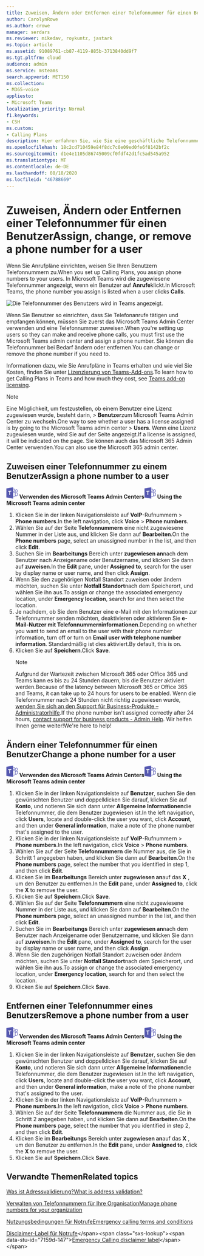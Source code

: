 ```yaml
---
title: Zuweisen, Ändern oder Entfernen einer Telefonnummer für einen Benutzer
author: CarolynRowe
ms.author: crowe
manager: serdars
ms.reviewer: mikedav, roykuntz, jastark
ms.topic: article
ms.assetid: 91089761-cb87-4119-885b-3713840dd9f7
ms.tgt.pltfrm: cloud
audience: admin
ms.service: msteams
search.appverid: MET150
ms.collection:
- M365-voice
appliesto:
- Microsoft Teams
localization_priority: Normal
f1.keywords:
- CSH
ms.custom:
- Calling Plans
description: Hier erfahren Sie, wie Sie eine geschäftliche Telefonnummer für Ihre Teams-Benutzer zuweisen, ändern oder entfernen, sodass externe Unternehmen und Kunden Sie anrufen können.
ms.openlocfilehash: 18c2cd710459e84f8dc7c0e09ed0fe6f8142bf2c
ms.sourcegitcommit: d1e4e1105d86745009cf0fdf42d1fc5ad545a952
ms.translationtype: MT
ms.contentlocale: de-DE
ms.lasthandoff: 08/18/2020
ms.locfileid: "46788669"
---
```

# <a name="assign-change-or-remove-a-phone-number-for-a-user"></a><span data-ttu-id="7159d-103">Zuweisen, Ändern oder Entfernen einer Telefonnummer für einen Benutzer</span><span class="sxs-lookup"><span data-stu-id="7159d-103">Assign, change, or remove a phone number for a user</span></span>

<span data-ttu-id="7159d-104">Wenn Sie Anrufpläne einrichten, weisen Sie Ihren Benutzern Telefonnummern zu.</span><span class="sxs-lookup"><span data-stu-id="7159d-104">When you set up Calling Plans, you assign phone numbers to your users.</span></span> <span data-ttu-id="7159d-105">In Microsoft Teams wird die zugewiesene Telefonnummer angezeigt, wenn ein Benutzer auf **Anrufe**klickt.</span><span class="sxs-lookup"><span data-stu-id="7159d-105">In Microsoft Teams, the phone number you assign is listed when a user clicks **Calls**.</span></span>

![Die Telefonnummer des Benutzers wird in Teams angezeigt.](media/teams-phone-number.png)

<span data-ttu-id="7159d-107">Wenn Sie Benutzer so einrichten, dass Sie Telefonanrufe tätigen und empfangen können, müssen Sie zuerst das Microsoft Teams Admin Center verwenden und eine Telefonnummer zuweisen.</span><span class="sxs-lookup"><span data-stu-id="7159d-107">When you're setting up users so they can make and receive phone calls, you must first use the Microsoft Teams admin center and assign a phone number.</span></span> <span data-ttu-id="7159d-108">Sie können die Telefonnummer bei Bedarf ändern oder entfernen.</span><span class="sxs-lookup"><span data-stu-id="7159d-108">You can change or remove the phone number if you need to.</span></span>
  
<span data-ttu-id="7159d-109">Informationen dazu, wie Sie Anrufpläne in Teams erhalten und wie viel Sie Kosten, finden Sie unter [Lizenzierung von Teams-Add-ons](https://docs.microsoft.com/microsoftteams/teams-add-on-licensing/microsoft-teams-add-on-licensing).</span><span class="sxs-lookup"><span data-stu-id="7159d-109">To learn how to get Calling Plans in Teams and how much they cost, see [Teams add-on licensing](https://docs.microsoft.com/microsoftteams/teams-add-on-licensing/microsoft-teams-add-on-licensing).</span></span>
  
> [!NOTE]
> <span data-ttu-id="7159d-110">Eine Möglichkeit, um festzustellen, ob einem Benutzer eine Lizenz zugewiesen wurde, besteht darin, > **Benutzer**zum Microsoft Teams Admin Center zu wechseln.</span><span class="sxs-lookup"><span data-stu-id="7159d-110">One way to see whether a user has a license assigned is by going to the Microsoft Teams admin center > **Users**.</span></span> <span data-ttu-id="7159d-111">Wenn eine Lizenz zugewiesen wurde, wird Sie auf der Seite angezeigt.</span><span class="sxs-lookup"><span data-stu-id="7159d-111">If a license is assigned, it will be indicated on the page.</span></span>  <span data-ttu-id="7159d-112">Sie können auch das Microsoft 365 Admin Center verwenden.</span><span class="sxs-lookup"><span data-stu-id="7159d-112">You can also use the Microsoft 365 admin center.</span></span>
  
## <a name="assign-a-phone-number-to-a-user"></a><span data-ttu-id="7159d-113">Zuweisen einer Telefonnummer zu einem Benutzer</span><span class="sxs-lookup"><span data-stu-id="7159d-113">Assign a phone number to a user</span></span>
 
<span data-ttu-id="7159d-114">![Ein Symbol mit dem Microsoft Teams-Logo](media/teams-logo-30x30.png) **Verwenden des Microsoft Teams Admin Centers**</span><span class="sxs-lookup"><span data-stu-id="7159d-114">![An icon showing the Microsoft Teams logo](media/teams-logo-30x30.png) **Using the Microsoft Teams admin center**</span></span>
    
1. <span data-ttu-id="7159d-115">Klicken Sie in der linken Navigationsleiste auf **VoIP**-Rufnummern  >  **Phone numbers**.</span><span class="sxs-lookup"><span data-stu-id="7159d-115">In the left navigation, click **Voice** > **Phone numbers**.</span></span>
2. <span data-ttu-id="7159d-116">Wählen Sie auf der Seite **Telefonnummern** eine nicht zugewiesene Nummer in der Liste aus, und klicken Sie dann auf **Bearbeiten**.</span><span class="sxs-lookup"><span data-stu-id="7159d-116">On the **Phone numbers** page, select an unassigned number in the list, and then click **Edit**.</span></span>  
3. <span data-ttu-id="7159d-117">Suchen Sie im **Bearbeitungs** Bereich unter **zugewiesen an**nach dem Benutzer nach Anzeigename oder Benutzername, und klicken Sie dann auf **zuweisen**.</span><span class="sxs-lookup"><span data-stu-id="7159d-117">In the **Edit** pane, under **Assigned to**, search for the user by display name or user name, and then click **Assign**.</span></span>
4. <span data-ttu-id="7159d-118">Wenn Sie den zugehörigen Notfall Standort zuweisen oder ändern möchten, suchen Sie unter **Notfall Standort**nach dem Speicherort, und wählen Sie ihn aus.</span><span class="sxs-lookup"><span data-stu-id="7159d-118">To assign or change the associated emergency location, under **Emergency location**, search for and then select the location.</span></span>
5. <span data-ttu-id="7159d-119">Je nachdem, ob Sie dem Benutzer eine e-Mail mit den Informationen zur Telefonnummer senden möchten, deaktivieren oder aktivieren Sie **e-Mail-Nutzer mit Telefonnummerninformationen**.</span><span class="sxs-lookup"><span data-stu-id="7159d-119">Depending on whether you want to send an email to the user with their phone number information, turn off or turn on **Email user with telephone number information**.</span></span> <span data-ttu-id="7159d-120">Standardmäßig ist dies aktiviert.</span><span class="sxs-lookup"><span data-stu-id="7159d-120">By default, this is on.</span></span> 
6. <span data-ttu-id="7159d-121">Klicken Sie auf **Speichern**.</span><span class="sxs-lookup"><span data-stu-id="7159d-121">Click **Save**.</span></span>
    > [!NOTE]
    > <span data-ttu-id="7159d-122">Aufgrund der Wartezeit zwischen Microsoft 365 oder Office 365 und Teams kann es bis zu 24 Stunden dauern, bis die Benutzer aktiviert werden.</span><span class="sxs-lookup"><span data-stu-id="7159d-122">Because of the latency between Microsoft 365 or Office 365 and Teams, it can take up to 24 hours for users to be enabled.</span></span> <span data-ttu-id="7159d-123">Wenn die Telefonnummer nach 24 Stunden nicht richtig zugewiesen wurde, [wenden Sie sich an den Support für Business-Produkte – Administratorhilfe](https://docs.microsoft.com/microsoft-365/admin/contact-support-for-business-products).</span><span class="sxs-lookup"><span data-stu-id="7159d-123">If the phone number isn't assigned correctly after 24 hours, [contact support for business products - Admin Help](https://docs.microsoft.com/microsoft-365/admin/contact-support-for-business-products).</span></span> <span data-ttu-id="7159d-124">Wir helfen Ihnen gerne weiter!</span><span class="sxs-lookup"><span data-stu-id="7159d-124">We're here to help!</span></span>

  
## <a name="change-a-phone-number-for-a-user"></a><span data-ttu-id="7159d-125">Ändern einer Telefonnummer für einen Benutzer</span><span class="sxs-lookup"><span data-stu-id="7159d-125">Change a phone number for a user</span></span>
 
<span data-ttu-id="7159d-126">![Ein Symbol mit dem Microsoft Teams-Logo](media/teams-logo-30x30.png) **Verwenden des Microsoft Teams Admin Centers**</span><span class="sxs-lookup"><span data-stu-id="7159d-126">![An icon showing the Microsoft Teams logo](media/teams-logo-30x30.png) **Using the Microsoft Teams admin center**</span></span>
    
1. <span data-ttu-id="7159d-127">Klicken Sie in der linken Navigationsleiste auf **Benutzer**, suchen Sie den gewünschten Benutzer und doppelklicken Sie darauf, klicken Sie auf **Konto**, und notieren Sie sich dann unter **Allgemeine Informationen**die Telefonnummer, die dem Benutzer zugewiesen ist.</span><span class="sxs-lookup"><span data-stu-id="7159d-127">In the left navigation, click **Users**, locate and double-click the user you want, click **Account**, and then under **General information**, make a note of the phone number that's assigned to the user.</span></span>
2. <span data-ttu-id="7159d-128">Klicken Sie in der linken Navigationsleiste auf **VoIP**-Rufnummern  >  **Phone numbers**.</span><span class="sxs-lookup"><span data-stu-id="7159d-128">In the left navigation, click **Voice** > **Phone numbers**.</span></span>
3. <span data-ttu-id="7159d-129">Wählen Sie auf der Seite **Telefonnummern** die Nummer aus, die Sie in Schritt 1 angegeben haben, und klicken Sie dann auf **Bearbeiten**.</span><span class="sxs-lookup"><span data-stu-id="7159d-129">On the **Phone numbers** page, select the number that you identified in step 1, and then click **Edit**.</span></span>  
4. <span data-ttu-id="7159d-130">Klicken Sie im **Bearbeitungs** Bereich unter **zugewiesen an**auf das **X** , um den Benutzer zu entfernen.</span><span class="sxs-lookup"><span data-stu-id="7159d-130">In the **Edit** pane, under **Assigned to**, click the **X** to remove the user.</span></span>
5. <span data-ttu-id="7159d-131">Klicken Sie auf **Speichern**.</span><span class="sxs-lookup"><span data-stu-id="7159d-131">Click **Save**.</span></span>
6. <span data-ttu-id="7159d-132">Wählen Sie auf der Seite **Telefonnummern** eine nicht zugewiesene Nummer in der Liste aus, und klicken Sie dann auf **Bearbeiten**.</span><span class="sxs-lookup"><span data-stu-id="7159d-132">On the **Phone numbers** page, select an unassigned number in the list, and then click **Edit**.</span></span>  
7. <span data-ttu-id="7159d-133">Suchen Sie im **Bearbeitungs** Bereich unter **zugewiesen an**nach dem Benutzer nach Anzeigename oder Benutzername, und klicken Sie dann auf **zuweisen**.</span><span class="sxs-lookup"><span data-stu-id="7159d-133">In the **Edit** pane, under **Assigned to**, search for the user by display name or user name, and then click **Assign**.</span></span>
8. <span data-ttu-id="7159d-134">Wenn Sie den zugehörigen Notfall Standort zuweisen oder ändern möchten, suchen Sie unter **Notfall Standort**nach dem Speicherort, und wählen Sie ihn aus.</span><span class="sxs-lookup"><span data-stu-id="7159d-134">To assign or change the associated emergency location, under **Emergency location**, search for and then select the location.</span></span>
9. <span data-ttu-id="7159d-135">Klicken Sie auf **Speichern**.</span><span class="sxs-lookup"><span data-stu-id="7159d-135">Click **Save**.</span></span>

## <a name="remove-a-phone-number-from-a-user"></a><span data-ttu-id="7159d-136">Entfernen einer Telefonnummer eines Benutzers</span><span class="sxs-lookup"><span data-stu-id="7159d-136">Remove a phone number from a user</span></span>
 
<span data-ttu-id="7159d-137">![Ein Symbol mit dem Microsoft Teams-Logo](media/teams-logo-30x30.png) **Verwenden des Microsoft Teams Admin Centers**</span><span class="sxs-lookup"><span data-stu-id="7159d-137">![An icon showing the Microsoft Teams logo](media/teams-logo-30x30.png) **Using the Microsoft Teams admin center**</span></span>

1. <span data-ttu-id="7159d-138">Klicken Sie in der linken Navigationsleiste auf **Benutzer**, suchen Sie den gewünschten Benutzer und doppelklicken Sie darauf, klicken Sie auf **Konto**, und notieren Sie sich dann unter **Allgemeine Informationen**die Telefonnummer, die dem Benutzer zugewiesen ist.</span><span class="sxs-lookup"><span data-stu-id="7159d-138">In the left navigation, click **Users**, locate and double-click the user you want, click **Account**, and then under **General information**, make a note of the phone number that's assigned to the user.</span></span>
2. <span data-ttu-id="7159d-139">Klicken Sie in der linken Navigationsleiste auf **VoIP**-Rufnummern  >  **Phone numbers**.</span><span class="sxs-lookup"><span data-stu-id="7159d-139">In the left navigation, click **Voice** > **Phone numbers**.</span></span>
3. <span data-ttu-id="7159d-140">Wählen Sie auf der Seite **Telefonnummern** die Nummer aus, die Sie in Schritt 2 angegeben haben, und klicken Sie dann auf **Bearbeiten**.</span><span class="sxs-lookup"><span data-stu-id="7159d-140">On the **Phone numbers** page, select the number that you identified in step 2, and then click **Edit**.</span></span>  
4. <span data-ttu-id="7159d-141">Klicken Sie im **Bearbeitungs** Bereich unter **zugewiesen an**auf das **X** , um den Benutzer zu entfernen.</span><span class="sxs-lookup"><span data-stu-id="7159d-141">In the **Edit** pane, under **Assigned to**, click the **X** to remove the user.</span></span>
5. <span data-ttu-id="7159d-142">Klicken Sie auf **Speichern**.</span><span class="sxs-lookup"><span data-stu-id="7159d-142">Click **Save**.</span></span>
    
## <a name="related-topics"></a><span data-ttu-id="7159d-143">Verwandte Themen</span><span class="sxs-lookup"><span data-stu-id="7159d-143">Related topics</span></span>

[<span data-ttu-id="7159d-144">Was ist Adressvalidierung?</span><span class="sxs-lookup"><span data-stu-id="7159d-144">What is address validation?</span></span>](/skypeforbusiness/what-are-calling-plans-in-office-365/what-is-address-validation)

[<span data-ttu-id="7159d-145">Verwalten von Telefonnummern für Ihre Organisation</span><span class="sxs-lookup"><span data-stu-id="7159d-145">Manage phone numbers for your organization</span></span>](/microsoftteams/manage-phone-numbers-for-your-organization)

[<span data-ttu-id="7159d-146">Nutzungsbedingungen für Notrufe</span><span class="sxs-lookup"><span data-stu-id="7159d-146">Emergency calling terms and conditions</span></span>](/microsoftteams/emergency-calling-terms-and-conditions)

<span data-ttu-id="7159d-147">[Disclaimer-Label für Notrufe](https://github.com/MicrosoftDocs/OfficeDocs-SkypeForBusiness/blob/live/Teams/downloads/emergency-calling/emergency-calling-label-(en-us)-(v.1.0).zip?raw=true)</span><span class="sxs-lookup"><span data-stu-id="7159d-147">[Emergency Calling disclaimer label](https://github.com/MicrosoftDocs/OfficeDocs-SkypeForBusiness/blob/live/Teams/downloads/emergency-calling/emergency-calling-label-(en-us)-(v.1.0).zip?raw=true)</span></span>
